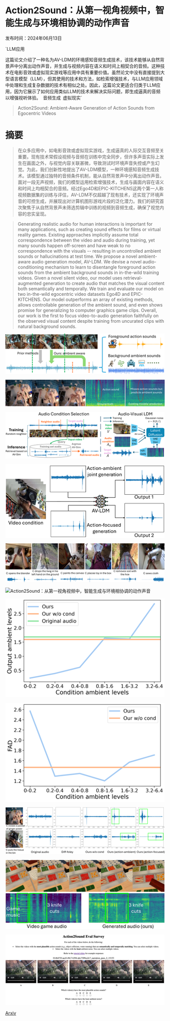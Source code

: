 # Action2Sound：从第一视角视频中，智能生成与环境相协调的动作声音

发布时间：2024年06月13日

`LLM应用

这篇论文介绍了一种名为AV-LDM的环境感知音频生成技术，该技术能够从自然背景声中分离出动作声音，并生成与视频内容在语义和时间上相契合的音频。这种技术在电影音效或虚拟现实游戏等应用中具有重要价值。虽然论文中没有直接提到大型语言模型（LLM），但其使用的技术和方法，如检索增强技术，与LLM应用领域中处理和生成复杂数据的技术有相似之处。因此，这篇论文更适合归类于LLM应用，因为它展示了如何应用类似LLM的技术来解决实际问题，即生成逼真的音频以增强视听体验。` `音频生成` `虚拟现实`

> Action2Sound: Ambient-Aware Generation of Action Sounds from Egocentric Videos

# 摘要

> 在众多应用中，如电影音效或虚拟现实游戏，生成逼真的人际交互音频至关重要。现有技术常假设视频与音频在训练中完全同步，但许多声音实际上发生在画面之外，与视觉内容关联甚微，导致测试时环境声音失控或产生幻觉。为此，我们创新性地提出了AV-LDM模型，一种环境感知音频生成技术。该模型通过独特的音频条件机制，能从自然背景声中分离出动作声音。面对一段无声视频，我们的模型运用检索增强技术，生成与画面内容在语义和时间上均相契合的音频。经过Ego4D和EPIC-KITCHENS这两个第一人称视频数据集的训练与评估，AV-LDM不仅超越了现有技术，还实现了环境声音的可控生成，并展现出对计算机图形游戏片段的泛化潜力。我们的研究首次聚焦于从自然背景声未筛选剪辑中训练的视频到音频生成，确保了视觉内容的忠实呈现。

> Generating realistic audio for human interactions is important for many applications, such as creating sound effects for films or virtual reality games. Existing approaches implicitly assume total correspondence between the video and audio during training, yet many sounds happen off-screen and have weak to no correspondence with the visuals -- resulting in uncontrolled ambient sounds or hallucinations at test time. We propose a novel ambient-aware audio generation model, AV-LDM. We devise a novel audio-conditioning mechanism to learn to disentangle foreground action sounds from the ambient background sounds in in-the-wild training videos. Given a novel silent video, our model uses retrieval-augmented generation to create audio that matches the visual content both semantically and temporally. We train and evaluate our model on two in-the-wild egocentric video datasets Ego4D and EPIC-KITCHENS. Our model outperforms an array of existing methods, allows controllable generation of the ambient sound, and even shows promise for generalizing to computer graphics game clips. Overall, our work is the first to focus video-to-audio generation faithfully on the observed visual content despite training from uncurated clips with natural background sounds.

![Action2Sound：从第一视角视频中，智能生成与环境相协调的动作声音](../../../paper_images/2406.09272/x1.png)

![Action2Sound：从第一视角视频中，智能生成与环境相协调的动作声音](../../../paper_images/2406.09272/x2.png)

![Action2Sound：从第一视角视频中，智能生成与环境相协调的动作声音](../../../paper_images/2406.09272/x3.png)

![Action2Sound：从第一视角视频中，智能生成与环境相协调的动作声音](../../../paper_images/2406.09272/x4.png)

![Action2Sound：从第一视角视频中，智能生成与环境相协调的动作声音](../../../paper_images/2406.09272/x5.png)

![Action2Sound：从第一视角视频中，智能生成与环境相协调的动作声音](../../../paper_images/2406.09272/x6.png)

![Action2Sound：从第一视角视频中，智能生成与环境相协调的动作声音](../../../paper_images/2406.09272/varying_ambient_ambient.png)

![Action2Sound：从第一视角视频中，智能生成与环境相协调的动作声音](../../../paper_images/2406.09272/varying_ambient_fad.png)

![Action2Sound：从第一视角视频中，智能生成与环境相协调的动作声音](../../../paper_images/2406.09272/x7.png)

![Action2Sound：从第一视角视频中，智能生成与环境相协调的动作声音](../../../paper_images/2406.09272/x8.png)

![Action2Sound：从第一视角视频中，智能生成与环境相协调的动作声音](../../../paper_images/2406.09272/survey.png)

[Arxiv](https://arxiv.org/abs/2406.09272)